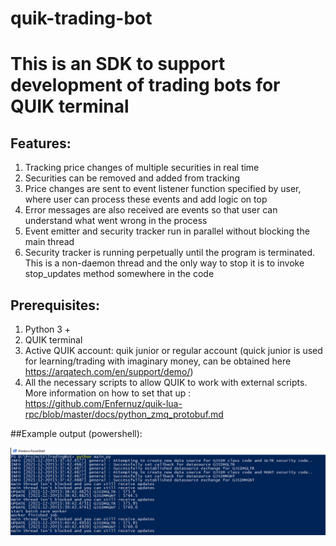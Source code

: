 # quik-trading-bot
# This is an SDK to support development of trading bots for QUIK terminal

## Features:
1. Tracking price changes of multiple securities in real time
2. Securities can be removed and added from tracking
3. Price changes are sent to event listener function specified by user, where user can process these events and add logic on top
4. Error messages are also received are events so that user can understand what went wrong in the process
5. Event emitter and security tracker run in parallel without blocking the main thread
6. Security tracker is running perpetually until the program is terminated. This is a non-daemon thread and the only way to stop it is to invoke stop_updates method somewhere in the code

## Prerequisites:

1. Python 3 +
2. QUIK terminal
3. Active QUIK account: quik junior or regular account (quick junior is used for learning/trading with imaginary money, can be obtained here https://arqatech.com/en/support/demo/)
4. All the necessary scripts to allow QUIK to work with external scripts. More information on how to set that up : https://github.com/Enfernuz/quik-lua-rpc/blob/master/docs/python_zmq_protobuf.md

##Example output (powershell):

![PS output](/assets/py_quik.PNG "Output sample")